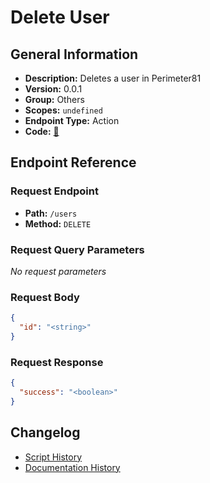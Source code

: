 # Delete User

## General Information

- **Description:** Deletes a user in Perimeter81
- **Version:** 0.0.1
- **Group:** Others
- **Scopes:** `undefined`
- **Endpoint Type:** Action
- **Code:** [🔗](https://github.com/NangoHQ/integration-templates/tree/main/integrations/perimeter81/actions/delete-user.ts)


## Endpoint Reference

### Request Endpoint

- **Path:** `/users`
- **Method:** `DELETE`

### Request Query Parameters

_No request parameters_

### Request Body

```json
{
  "id": "<string>"
}
```

### Request Response

```json
{
  "success": "<boolean>"
}
```

## Changelog

- [Script History](https://github.com/NangoHQ/integration-templates/commits/main/integrations/perimeter81/actions/delete-user.ts)
- [Documentation History](https://github.com/NangoHQ/integration-templates/commits/main/integrations/perimeter81/actions/delete-user.md)

<!-- END  GENERATED CONTENT -->

